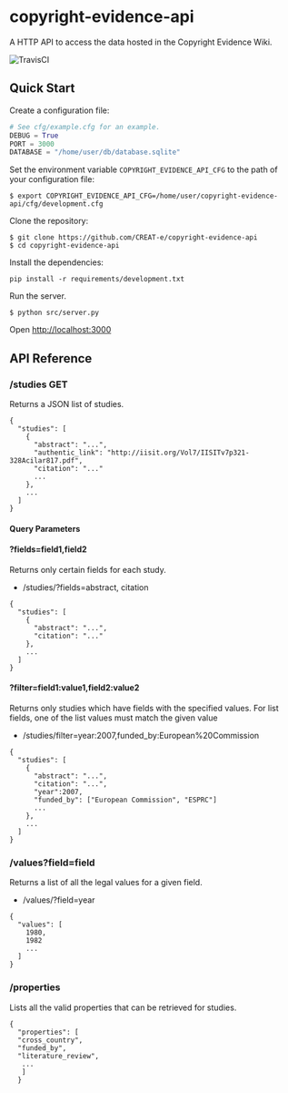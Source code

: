 # copyright-evidence-api
A HTTP API to access the data hosted in the Copyright Evidence Wiki.

![TravisCI](https://travis-ci.org/CREAT-e/copyright-evidence-api.svg?branch=master)

## Quick Start

Create a configuration file:

```python
# See cfg/example.cfg for an example.
DEBUG = True
PORT = 3000
DATABASE = "/home/user/db/database.sqlite"
```

Set the environment variable `COPYRIGHT_EVIDENCE_API_CFG` to the path of your configuration file:

```shell
$ export COPYRIGHT_EVIDENCE_API_CFG=/home/user/copyright-evidence-api/cfg/development.cfg
```

Clone the repository:

```shell
$ git clone https://github.com/CREAT-e/copyright-evidence-api
$ cd copyright-evidence-api
```

Install the dependencies:

```shell
pip install -r requirements/development.txt
```

Run the server.

```shell
$ python src/server.py
```

Open <http://localhost:3000>

## API Reference

### /studies GET

Returns a JSON list of studies.

```
{
  "studies": [
    {
      "abstract": "...", 
      "authentic_link": "http://iisit.org/Vol7/IISITv7p321-328Acilar817.pdf", 
      "citation": "..."
      ...
    },
    ...
  ]
}
```

#### Query Parameters

#### ?fields=field1,field2

Returns only certain fields for each study.

* /studies/?fields=abstract, citation

```
{
  "studies": [
    {
      "abstract": "...", 
      "citation": "..."
    },
    ...
  ]
}
```

#### ?filter=field1:value1,field2:value2

Returns only studies which have fields with the specified values. For list fields, one of the list values must match the given value

* /studies/filter=year:2007,funded_by:European%20Commission

```
{
  "studies": [
    {
      "abstract": "...", 
      "citation": "...",
      "year":2007,
      "funded_by": ["European Commission", "ESPRC"]
      ...
    },
    ...
  ]
}
```

### /values?field=field

Returns a list of all the legal values for a given field.

* /values/?field=year

```
{
  "values": [
    1980,
    1982
    ...
  ]
}
```

### /properties

Lists all the valid properties that can be retrieved for studies.

```
{
  "properties": [
  "cross_country",
  "funded_by",
  "literature_review",
   ...
   ]
  }
```


